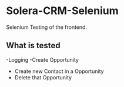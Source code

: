 # Solera-CRM-Selenium

Selenium Testing of the frontend.

## What is tested
 -Logging
 -Create Opportunity
 - Create new Contact in a Opportunity
 - Delete that Opportunity

